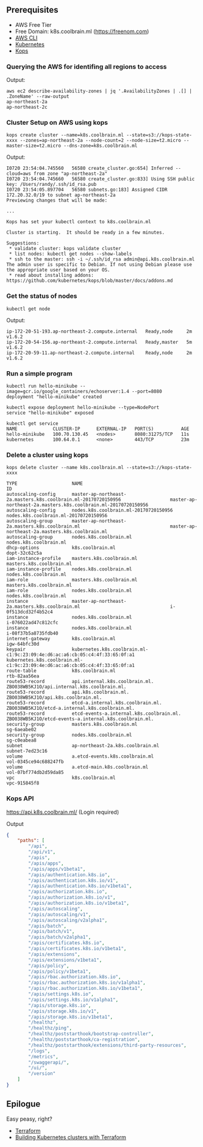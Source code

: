 ## Prerequisites

- AWS Free Tier
- Free Domain: k8s.coolbrain.ml (https://freenom.com)
- [AWS CLI](https://aws.amazon.com/cli/)
- [Kubernetes](https://kubernetes.io/docs/tasks/tools/install-kubectl/#install-kubectl-binary-via-curl)
- [Kops](https://github.com/kubernetes/kops)

### Querying the AWS for identifing all regions to access
Output:

    aws ec2 describe-availability-zones | jq '.AvailabilityZones | .[] | .ZoneName' --raw-output
    ap-northeast-2a
    ap-northeast-2c

### Cluster Setup on AWS using kops
    kops create cluster --name=k8s.coolbrain.ml --state=s3://kops-state-xxxx --zones=ap-northeast-2a --node-count=2 --node-size=t2.micro --master-size=t2.micro --dns-zone=k8s.coolbrain.ml

Output:

    I0720 23:54:04.745560   56580 create_cluster.go:654] Inferred --cloud=aws from zone "ap-northeast-2a"
    I0720 23:54:04.745660   56580 create_cluster.go:833] Using SSH public key: /Users/randy/.ssh/id_rsa.pub
    I0720 23:54:05.897704   56580 subnets.go:183] Assigned CIDR 172.20.32.0/19 to subnet ap-northeast-2a
    Previewing changes that will be made:

    ...

    Kops has set your kubectl context to k8s.coolbrain.ml

    Cluster is starting.  It should be ready in a few minutes.

    Suggestions:
     * validate cluster: kops validate cluster
     * list nodes: kubectl get nodes --show-labels
     * ssh to the master: ssh -i ~/.ssh/id_rsa admin@api.k8s.coolbrain.ml
    The admin user is specific to Debian. If not using Debian please use the appropriate user based on your OS.
     * read about installing addons: https://github.com/kubernetes/kops/blob/master/docs/addons.md

### Get the status of nodes
	kubectl get node

Output:

	ip-172-20-51-193.ap-northeast-2.compute.internal   Ready,node     2m        v1.6.2
	ip-172-20-54-156.ap-northeast-2.compute.internal   Ready,master   5m        v1.6.2
	ip-172-20-59-11.ap-northeast-2.compute.internal    Ready,node     2m        v1.6.2

### Run a simple program

	kubectl run hello-minikube --image=gcr.io/google_containers/echoserver:1.4 --port=8080
	deployment "hello-minikube" created

 	kubectl expose deployment hello-minikube --type=NodePort
	service "hello-minikube" exposed

	kubectl get service
	NAME             CLUSTER-IP      EXTERNAL-IP   PORT(S)          AGE
	hello-minikube   100.70.130.45   <nodes>       8080:31275/TCP   11s
	kubernetes       100.64.0.1      <none>        443/TCP          23m

### Delete a cluster using kops

	kops delete cluster --name k8s.coolbrain.ml --state=s3://kops-state-xxxx

	TYPE                    NAME                                                                            ID
	autoscaling-config      master-ap-northeast-2a.masters.k8s.coolbrain.ml-20170720150956                  master-ap-northeast-2a.masters.k8s.coolbrain.ml-20170720150956
	autoscaling-config      nodes.k8s.coolbrain.ml-20170720150956                                           nodes.k8s.coolbrain.ml-20170720150956
	autoscaling-group       master-ap-northeast-2a.masters.k8s.coolbrain.ml                                 master-ap-northeast-2a.masters.k8s.coolbrain.ml
	autoscaling-group       nodes.k8s.coolbrain.ml                                                          nodes.k8s.coolbrain.ml
	dhcp-options            k8s.coolbrain.ml                                                                dopt-32c62c5a
	iam-instance-profile    masters.k8s.coolbrain.ml                                                        masters.k8s.coolbrain.ml
	iam-instance-profile    nodes.k8s.coolbrain.ml                                                          nodes.k8s.coolbrain.ml
	iam-role                masters.k8s.coolbrain.ml                                                        masters.k8s.coolbrain.ml
	iam-role                nodes.k8s.coolbrain.ml                                                          nodes.k8s.coolbrain.ml
	instance                master-ap-northeast-2a.masters.k8s.coolbrain.ml                                 i-0f513dcd32f4b52c4
	instance                nodes.k8s.coolbrain.ml                                                          i-076022ad47c812cfc
	instance                nodes.k8s.coolbrain.ml                                                          i-08f37b5a8735fdb40
	internet-gateway        k8s.coolbrain.ml                                                                igw-64bfc30d
	keypair                 kubernetes.k8s.coolbrain.ml-c1:9c:23:09:4e:d6:ac:a6:cb:05:c4:4f:33:65:0f:a1     kubernetes.k8s.coolbrain.ml-c1:9c:23:09:4e:d6:ac:a6:cb:05:c4:4f:33:65:0f:a1
	route-table             k8s.coolbrain.ml                                                                rtb-82aa56ea
	route53-record          api.internal.k8s.coolbrain.ml.                                                  ZBO038WB5KJ1O/api.internal.k8s.coolbrain.ml.
	route53-record          api.k8s.coolbrain.ml.                                                           ZBO038WB5KJ1O/api.k8s.coolbrain.ml.
	route53-record          etcd-a.internal.k8s.coolbrain.ml.                                               ZBO038WB5KJ1O/etcd-a.internal.k8s.coolbrain.ml.
	route53-record          etcd-events-a.internal.k8s.coolbrain.ml.                                        ZBO038WB5KJ1O/etcd-events-a.internal.k8s.coolbrain.ml.
	security-group          masters.k8s.coolbrain.ml                                                        sg-6aeabe02
	security-group          nodes.k8s.coolbrain.ml                                                          sg-c0eabea8
	subnet                  ap-northeast-2a.k8s.coolbrain.ml                                                subnet-7ed23c16
	volume                  a.etcd-events.k8s.coolbrain.ml                                                  vol-0345ce94c688247fb
	volume                  a.etcd-main.k8s.coolbrain.ml                                                    vol-07bf774db2d59da85
	vpc                     k8s.coolbrain.ml                                                                vpc-915845f8


### Kops API

https://api.k8s.coolbrain.ml/ (Login required)

Output

```json
{
	"paths": [
		"/api",
		"/api/v1",
		"/apis",
		"/apis/apps",
		"/apis/apps/v1beta1",
		"/apis/authentication.k8s.io",
		"/apis/authentication.k8s.io/v1",
		"/apis/authentication.k8s.io/v1beta1",
		"/apis/authorization.k8s.io",
		"/apis/authorization.k8s.io/v1",
		"/apis/authorization.k8s.io/v1beta1",
		"/apis/autoscaling",
		"/apis/autoscaling/v1",
		"/apis/autoscaling/v2alpha1",
		"/apis/batch",
		"/apis/batch/v1",
		"/apis/batch/v2alpha1",
		"/apis/certificates.k8s.io",
		"/apis/certificates.k8s.io/v1beta1",
		"/apis/extensions",
		"/apis/extensions/v1beta1",
		"/apis/policy",
		"/apis/policy/v1beta1",
		"/apis/rbac.authorization.k8s.io",
		"/apis/rbac.authorization.k8s.io/v1alpha1",
		"/apis/rbac.authorization.k8s.io/v1beta1",
		"/apis/settings.k8s.io",
		"/apis/settings.k8s.io/v1alpha1",
		"/apis/storage.k8s.io",
		"/apis/storage.k8s.io/v1",
		"/apis/storage.k8s.io/v1beta1",
		"/healthz",
		"/healthz/ping",
		"/healthz/poststarthook/bootstrap-controller",
		"/healthz/poststarthook/ca-registration",
		"/healthz/poststarthook/extensions/third-party-resources",
		"/logs",
		"/metrics",
		"/swaggerapi/",
		"/ui/",
		"/version"
	]
}
```

## Epilogue
Easy peasy, right?

- [Terraform](https://www.terraform.io/)
- [Building Kubernetes clusters with Terraform](https://github.com/kubernetes/kops/blob/master/docs/terraform.md)
